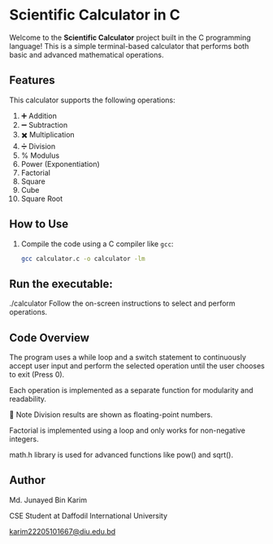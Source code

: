 # Scientific Calculator in C

Welcome to the **Scientific Calculator** project built in the C programming language! This is a simple terminal-based calculator that performs both basic and advanced mathematical operations.

## Features

This calculator supports the following operations:

1. ➕ Addition  
2. ➖ Subtraction  
3. ✖️ Multiplication  
4. ➗ Division  
5. % Modulus  
6.  Power (Exponentiation)  
7.  Factorial  
8.  Square  
9.  Cube  
10.  Square Root  

##  How to Use

1. Compile the code using a C compiler like `gcc`:
   ```bash
   gcc calculator.c -o calculator -lm
## Run the executable:


./calculator
Follow the on-screen instructions to select and perform operations.

## Code Overview
The program uses a while loop and a switch statement to continuously accept user input and perform the selected operation until the user chooses to exit (Press 0).

Each operation is implemented as a separate function for modularity and readability.



📌 Note
Division results are shown as floating-point numbers.

Factorial is implemented using a loop and only works for non-negative integers.

math.h library is used for advanced functions like pow() and sqrt().

## Author
Md. Junayed Bin Karim

 CSE Student at Daffodil International University

 karim22205101667@diu.edu.bd



